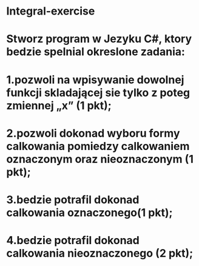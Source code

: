 # Integral-exercise

# Stworz program w Jezyku C#, ktory bedzie spelnial okreslone zadania:
# 1.pozwoli na wpisywanie dowolnej funkcji skladającej sie tylko z poteg zmiennej „x” (1 pkt);
# 2.pozwoli dokonad wyboru formy calkowania pomiedzy calkowaniem oznaczonym oraz nieoznaczonym (1 pkt);
# 3.bedzie potrafil dokonad calkowania oznaczonego(1 pkt);
# 4.bedzie potrafil dokonad calkowania nieoznaczonego (2 pkt);
